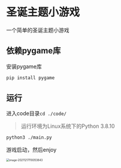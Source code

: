 # 圣诞主题小游戏

一个简单的圣诞主题小游戏

## 依赖pygame库

安装pygame库

```sh
pip install pygame
```

## 运行

进入code目录`cd ./code/`

>  运行环境为Linux系统下的Python 3.8.10

```sh
python3 ./main.py
```

游戏启动，然后enjoy

<img src="https://tva1.sinaimg.cn/large/008i3skNly1gxgnd37ayzj30u0180wk2.jpg" alt="image-20211217110053843" style="zoom:50%;" />